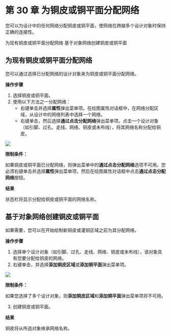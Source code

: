 # 第 30 章 为铜皮或铜平面分配网络
您可以为设计中的任何网络分配铜皮或铜平面，使网络在跨越多个设计对象时保持正确的连接性。

为现有铜皮或铜平面分配网络 基于对象网络创建铜皮或铜平面

## 为现有铜皮或铜平面分配网络
您可以通过选择已分配网络的设计对象来为铜皮或铜平面分配网络。

**操作步骤**

1. 选择铜皮或铜平面。
2. 使用以下方法之一分配网络：
	- 右键单击并选择**属性**弹出菜单项。在绘图属性对话框中，在网络分配区域，从设计中的网络列表中选择一个网络。
	- 右键单击，然后选择**通过点击分配网络**弹出菜单项。点击一个设计对象（如引脚、过孔、走线、网络、铜皮或未布线），将其网络名称分配给铜皮。

![](/layout/guide/30/_page_0_Picture_10.jpeg)

**限制条件：**

如果铜皮或铜平面已分配网络，则弹出菜单中的**通过点击分配网络**选项不可用。您必须右键单击并选择**属性**弹出菜单项，然后在绘图属性对话框中点击**通过点击分配网络**按钮。

**结果**

状态栏将显示分配给铜皮或铜平面的网络名称。

## 基于对象网络创建铜皮或铜平面
如果需要，您可以在开始绘制新铜皮或灌铜区域之前为其分配网络。

**操作步骤**

1. 选择单个设计对象（如引脚、过孔、走线、网络、铜皮或未布线），该对象具有您要分配给铜皮的网络。
2. 右键单击，并选择**添加铜皮区域**或**添加铜平面**弹出菜单项。

![](/layout/guide/30/_page_1_Picture_4.jpeg)

**限制条件：**

如果您选择了多个设计对象，则**添加铜皮区域**和**添加铜平面**弹出菜单项将不可用。

3. 创建铜皮或铜平面。

**结果**

铜皮将从所选对象继承网络名称。
